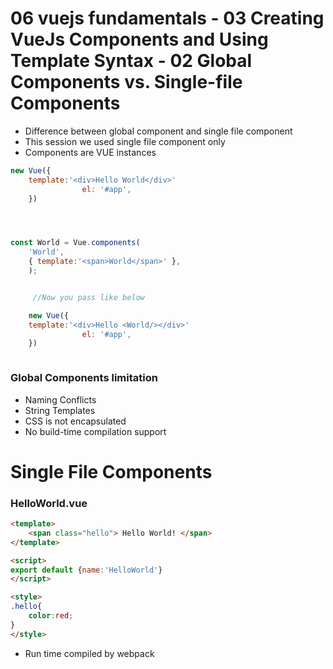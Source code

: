 # 06 vuejs fundamentals - 03 Creating VueJs Components and Using Template Syntax - 02 Global Components vs. Single-file Components

- Difference between global component and single file component
- This session we used single file component only
- Components are VUE instances

```javascript
new Vue({
	template:'<div>Hello World</div>'
				el: '#app',
	})




const World = Vue.components(
	'World',
	{ template:'<span>World</span>' },
	);


	 //Now you pass like below

	new Vue({
	template:'<div>Hello <World/></div>'
				el: '#app',
	})



```

### Global Components limitation

- Naming Conflicts
- String Templates
- CSS is not encapsulated
- No build-time compilation support


# Single File Components

### HelloWorld.vue

```html
<template>
	<span class="hello"> Hello World! </span>
</template>

<script>
export default {name:'HelloWorld'}
</script>

<style>
.hello{
	color:red;
}
</style>

```
- Run time compiled by webpack